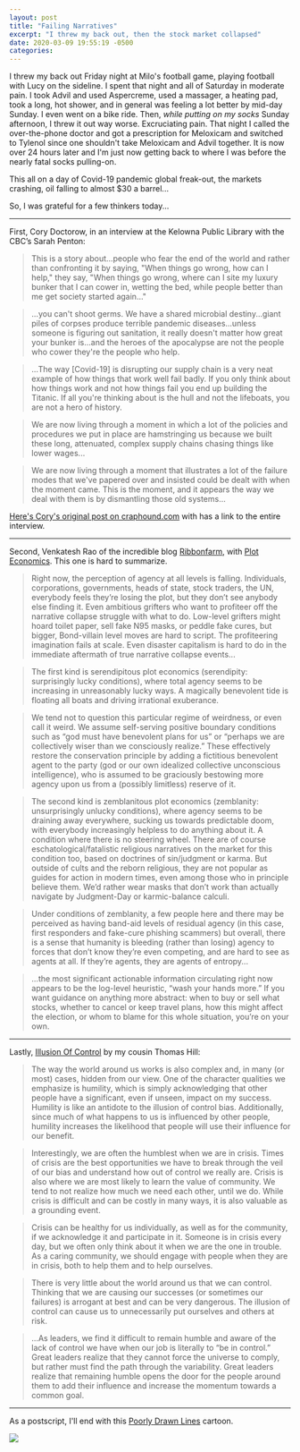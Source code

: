 ```yaml
---
layout: post
title: "Failing Narratives"
excerpt: "I threw my back out, then the stock market collapsed"
date: 2020-03-09 19:55:19 -0500
categories: 
---
```


I threw my back out Friday night at Milo's football game, playing football with Lucy on the sideline. I spent that night and all of Saturday in moderate pain. I took Advil and used Aspercreme, used a massager, a heating pad, took a long, hot shower, and in general was feeling a lot better by mid-day Sunday. I even went on a bike ride. Then, _while putting on my socks_ Sunday afternoon, I threw it out way worse. Excruciating pain. That night I called the over-the-phone doctor and got a prescription for Meloxicam and switched to Tylenol since one shouldn't take Meloxicam and Advil together. It is now over 24 hours later and I'm just now getting back to where I was before the nearly fatal socks pulling-on.

This all on a day of Covid-19 pandemic global freak-out, the markets crashing, oil falling to almost $30 a barrel...

So, I was grateful for a few thinkers today...

--- 

First, Cory Doctorow, in an interview at the Kelowna Public Library with the CBC’s Sarah Penton:

> This is a story about...people who fear the end of the world and rather than confronting it by saying, "When things go wrong, how can I help," they say, "When things go wrong, where can I site my luxury bunker that I can cower in, wetting the bed, while people better than me get society started again..."

> ...you can't shoot germs. We have a shared microbial destiny...giant piles of corpses produce terrible pandemic diseases...unless someone is figuring out sanitation, it really doesn't matter how great your bunker is...and the heroes of the apocalypse are not the people who cower they're the people who help.

> ...The way [Covid-19] is disrupting our supply chain is a very neat example of how things that work well fail badly. If you only think about how things work and not how things fail you end up building the Titanic. If all you're thinking about is the hull and not the lifeboats, you are not a hero of history. 

> We are now living through a moment in which a lot of the policies and procedures we put in place are hamstringing us because we built these long, attenuated, complex supply chains chasing things like lower wages...

> We are now living through a moment that illustrates a lot of the failure modes that we've papered over and insisted could be dealt with when the moment came. This is the moment, and it appears the way we deal with them is by dismantling those old systems...

[Here's Cory's original post on craphound.com](https://craphound.com/podcast/2020/03/06/audio-from-the-kelowna-canada-reads-event-with-sarah-penton) with has a link to the entire interview.

---

Second, Venkatesh Rao of the incredible blog [Ribbonfarm](https://www.ribbonfarm.com/), with [Plot Economics](https://www.ribbonfarm.com/2020/03/09/plot-economics/). This one is hard to summarize.

> Right now, the perception of agency at all levels is falling. Individuals, corporations, governments, heads of state, stock traders, the UN, everybody feels they’re losing the plot, but they don’t see anybody else finding it. Even ambitious grifters who want to profiteer off the narrative collapse struggle with what to do. Low-level grifters might hoard toilet paper, sell fake N95 masks, or peddle fake cures, but bigger, Bond-villain level moves are hard to script. The profiteering imagination fails at scale. Even disaster capitalism is hard to do in the immediate aftermath of true narrative collapse events...

> The first kind is serendipitous plot economics (serendipity: surprisingly lucky conditions), where total agency seems to be increasing in unreasonably lucky ways. A magically benevolent tide is floating all boats and driving irrational exuberance.

> We tend not to question this particular regime of weirdness, or even call it weird. We assume self-serving positive boundary conditions such as “god must have benevolent plans for us” or “perhaps we are collectively wiser than we consciously realize.” These effectively restore the conservation principle by adding a fictitious benevolent agent to the party (god or our own idealized collective unconscious intelligence), who is assumed to be graciously bestowing more agency upon us from a (possibly limitless) reserve of it.

> The second kind is zemblanitous plot economics (zemblanity: unsurprisingly unlucky conditions), where agency seems to be draining away everywhere, sucking us towards predictable doom, with everybody increasingly helpless to do anything about it. A condition where there is no steering wheel. There are of course eschatological/fatalistic religious narratives on the market for this condition too, based on doctrines of sin/judgment or karma. But outside of cults and the reborn religious, they are not popular as guides for action in modern times, even among those who in principle believe them. We’d rather wear masks that don’t work than actually navigate by Judgment-Day or karmic-balance calculi.

> Under conditions of zemblanity, a few people here and there may be perceived as having band-aid levels of residual agency (in this case, first responders and fake-cure phishing scammers) but overall, there is a sense that humanity is bleeding (rather than losing) agency to forces that don’t know they’re even competing, and are hard to see as agents at all. If they’re agents, they are agents of entropy...

> ...the most significant actionable information circulating right now appears to be the log-level heuristic, “wash your hands more.” If you want guidance on anything more abstract: when to buy or sell what stocks, whether to cancel or keep travel plans, how this might affect the election, or whom to blame for this whole situation, you’re on your own. 

---

Lastly, [Illusion Of Control](http://www.recoveringleadership.com/?p=1016) by my cousin Thomas Hill:

> The way the world around us works is also complex and, in many (or most) cases, hidden from our view. One of the character qualities we emphasize is humility, which is simply acknowledging that other people have a significant, even if unseen, impact on my success. Humility is like an antidote to the illusion of control bias. Additionally, since much of what happens to us is influenced by other people, humility increases the likelihood that people will use their influence for our benefit.

> Interestingly, we are often the humblest when we are in crisis. Times of crisis are the best opportunities we have to break through the veil of our bias and understand how out of control we really are. Crisis is also where we are most likely to learn the value of community. We tend to not realize how much we need each other, until we do. While crisis is difficult and can be costly in many ways, it is also valuable as a grounding event.

> Crisis can be healthy for us individually, as well as for the community, if we acknowledge it and participate in it. Someone is in crisis every day, but we often only think about it when we are the one in trouble. As a caring community, we should engage with people when they are in crisis, both to help them and to help ourselves.

> There is very little about the world around us that we can control. Thinking that we are causing our successes (or sometimes our failures) is arrogant at best and can be very dangerous. The illusion of control can cause us to unnecessarily put ourselves and others at risk.

> ...As leaders, we find it difficult to remain humble and aware of the lack of control we have when our job is literally to “be in control.” Great leaders realize that they cannot force the universe to comply, but rather must find the path through the variability. Great leaders realize that remaining humble opens the door for the people around them to add their influence and increase the momentum towards a common goal. 

---

As a postscript, I'll end with this [Poorly Drawn Lines](http://www.poorlydrawnlines.com/) cartoon.

![]({{site.url}}/assets/2020/03/pdl.png)
